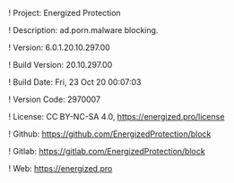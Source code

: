 ! Project: Energized Protection

! Description: ad.porn.malware blocking.

! Version: 6.0.1.20.10.297.00

! Build Version: 20.10.297.00

! Build Date: Fri, 23 Oct 20 00:07:03

! Version Code: 2970007

! License: CC BY-NC-SA 4.0, https://energized.pro/license

! Github: https://github.com/EnergizedProtection/block

! Gitlab: https://gitlab.com/EnergizedProtection/block


! Web: https://energized.pro
